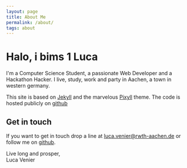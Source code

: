 ```yaml
---
layout: page
title: About Me
permalink: /about/
tags: about
---
```

# Halo, i bims 1 Luca

I'm a Computer Science Student, a passionate Web Developer and a Hackathon Hacker. I live, study, work and party in Aachen, a town in western germany.

This site is based on [Jekyll](https://jekyllrb.com/) and the marvelous [Pixyll](https://github.com/johnotander/pixyll) theme. The code is hosted publicly on [github](https://github.com/Zeygon/zeygon.github.io)

## Get in touch

If you want to get in touch drop a line at [luca.venier@rwth-aachen.de](mailto:luca.venier@rwth-aachen.de) or follow me on [github](https://github.com/zeygon).

Live long and prosper, <br>
Luca Venier

